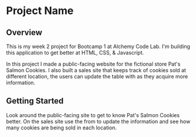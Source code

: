 # Project Name

## Overview
This is my week 2 project for Bootcamp 1 at Alchemy Code Lab. I'm building this application to get better at HTML, CSS, & Javascript. 

In this project I made a public-facing website for the fictional store Pat's Salmon Cookies. I also built a sales site that keeps track of cookies sold at different location, the users can update the table with as they acquire more information. 
<!-- Provide a high level overview of what this application is and why you are building it, beyond the fact that it's an assignment. (i.e. What's your problem domain?) Also a good idea to include a link to a deployed or live version of your project. -->

## Getting Started
Look around the public-facing site to get to know Pat's Salmon Cookies better. On the sales site use the from to update the information and see how many cookies are being sold in each location.
<!-- What are the steps that a user must take in order to build this app on their own machine and get it running?-->


<!--

    Feel free to include other sections like "Features", "Known Bugs", "Acknowledgements".
    
    Here's a useful resource explaining why your README matters: 
        https://medium.com/@meakaakka/a-beginners-guide-to-writing-a-kickass-readme-7ac01da88ab3
    Here's a list of awesome README examples: 
        https://github.com/matiassingers/awesome-readme

-->